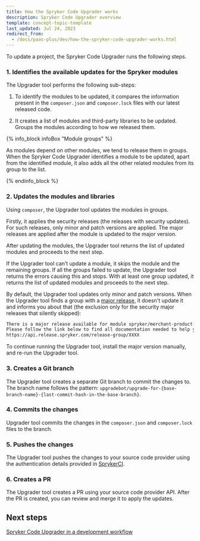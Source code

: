 ```yaml
---
title: How the Spryker Code Upgrader works
description: Spryker Code Upgrader overview
template: concept-topic-template
last_updated: Jul 24, 2023
redirect_from:
  - /docs/paas-plus/dev/how-the-spryker-code-upgrader-works.html
---
```


To update a project, the Spryker Code Upgrader runs the following steps.

### 1. Identifies the available updates for the Spryker modules

The Upgrader tool performs the following sub-steps:

1. To identify the modules to be updated, it compares the information present in the `composer.json` and `composer.lock` files with our latest released code.

2. It creates a list of modules and third-party libraries to be updated. Groups the modules according to how we released them.

{% info_block infoBox "Module groups" %}

As modules depend on other modules, we tend to release them in groups. When the Spryker Code Upgrader identifies a module to be updated, apart from the identified module, it also adds all the other related modules from its group to the list.

{% endinfo_block %}


### 2. Updates the modules and libraries

Using `composer`, the Upgrader tool updates the modules in groups.

Firstly, it applies the security releases (the releases with security updates). For such releases, only minor and patch versions are applied. The major releases are applied after the module is updated to the major version.

After updating the modules, the Upgrader tool returns the list of updated modules and proceeds to the next step.

If the Upgrader tool can’t update a module, it skips the module and the remaining groups. If all the groups failed to update, the Upgrader tool returns the errors causing this and stops. With at least one group updated, it returns the list of updated modules and proceeds to the next step.

By default, the Upgrader tool updates only minor and patch versions. When the Upgrader tool finds a group with a [major release](/docs/scos/dev/architecture/module-api/semantic-versioning-major-vs.-minor-vs.-patch-release.html#what-is-a-major-release), it doesn't update it and informs you about that (the exclusion only for the security major releases that silently skipped):

```bash
There is a major release available for module spryker/merchant-product-approval. 
Please follow the link below to find all documentation needed to help you upgrade to the latest release 
https://api.release.spryker.com/release-group/XXXX
```

To continue running the Upgrader tool, install the major version manually, and re-run the Upgrader tool.

### 3. Creates a Git branch

The Upgrader tool creates a separate Git branch to commit the changes to. The branch name follows the pattern: `upgradebot/upgrade-for-{base-branch-name}-{last-commit-hash-in-the-base-branch}`.

### 4. Commits the changes

Upgrader tool commits the changes in the `composer.json` and `composer.lock` files to the branch.

### 5. Pushes the changes

The Upgrader tool pushes the changes to your source code provider using the authentication details provided in [SprykerCI](/docs/scu/dev/spryker-ci.html).

### 6. Creates a PR

The Upgrader tool creates a PR using your source code provider API. After the PR is created, you can review and merge it to apply the updates.

## Next steps

[Spryker Code Upgrader in a development workflow](/docs/scu/dev/spryker-code-upgrader-in-a-development-workflow.html)
